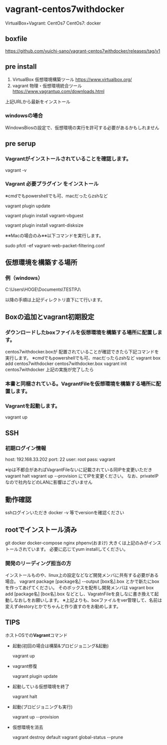 # vagrant-centos7withdocker
VirtualBox+Vagrant: CentOs7 
CentOs7: docker
## boxfile
https://github.com/yuichi-sano/vagrant-centos7withdocker/releases/tag/v1

## pre install
1.  VirtualBox
 仮想環境構築ツール
 https://www.virtualbox.org/
2. vagrant
物理・仮想環境統合ツール
https://www.vagrantup.com/downloads.html

上記URLから最新をインストール
### windowsの場合
WindowsBiosの設定で、仮想環境の実行を許可する必要があるかもしれません
## pre serup
### Vagrantがインストールされていることを確認します。
vagrant -v
### Vagrant 必要プラグイン をインストール
※cmdでもpowershellでも可、macだったらzshなど

vagrant plugin update

vagrant plugin install vagrant-vbguest

vagrant plugin install vagrant-disksize

※※Macの場合のみ※※以下コマンドを実行します。

sudo pfctl -ef vagrant-web-packet-filtering.conf

## 仮想環境を構築する場所
### 例（windows）
C:\Users\HOGE\Documents\TESTPJ\

以降の手順は上記ディレクトリ直下にて行います。
## Boxの追加とvagrant初期設定
### ダウンロードしたboxファイルを仮想環境を構築する場所に配置します。
centos7withdocker.boxが
配置されていることが確認できたら下記コマンドを実行します。
※cmdでもpowershellでも可、macだったらzshなど
vagrant box add centos7withdocker centos7withdocker.box
vagrant init centos7withdocker
上記の実施が完了したら

###  本書と同梱されている。VagrantFileを仮想環境を構築する場所に配置します。
### Vagrantを起動します。
vagrant up

## SSH
### 初期ログイン情報
host: 192.168.33.202
port: 22
user: root
pass: vagrant

※ipは不都合があればVagrantFileないに記載されている同IPを変更いただき
vagrant halt
vagrant up  --provision
にてIPを変更ください。
なお、privateIPなので社内などのLANに影響はございません

## 動作確認
sshログインいただき
docker -v
等でversionを確認ください

## rootでインストール済み
git
docker
docker-compose
nginx
phpenv(おまけ)
大きくは上記のみがインストールされています。
必要に応じてyum installしてください。
### 開発のリーディング担当の方
インストールものや、linux上の設定などなど開発メンバに共有する必要がある場合。
vagrant package [package名] --output [box名].box
とかで新たにboxを作ってあげてください。
そのボックスを配布し開発メンバは
vagrant box add [package名] [box名].box
などとし、VagratnFileを良しなに書き換えて起動しなおしをお願いします。
※上記よりも、boxファイルをver管理して、名前は変えずdestoryとかでちゃんと作り直すのをお勧めします。

## TIPS
ホストOSでの**Vagrant**コマンド

-   起動(初回の場合は構築&プロビジョニング&起動)
    
    vagrant up
    
-   vagrant修復
    
    vagrant plugin update
    
-   起動している仮想環境を終了
    
    vagrant halt
    
-   起動(プロビジョニングも実行)
    
    vagrant up --provision
    
-   仮想環境を消去
    
    vagrant destroy default
    vagrant global-status --prune

